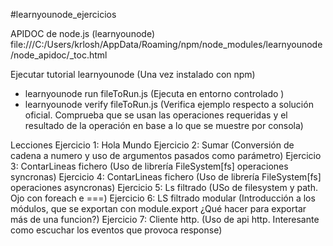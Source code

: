 #learnyounode_ejercicios 

APIDOC de node.js (learnyounode) file:///C:/Users/krlosh/AppData/Roaming/npm/node_modules/learnyounode/node_apidoc/_toc.html

Ejecutar tutorial learnyounode (Una vez instalado con npm)
- learnyounode run fileToRun.js (Ejecuta en entorno controlado )
- learnyounode verify fileToRun.js (Verifica ejemplo respecto a solución oficial. Comprueba que se usan las operaciones requeridas y el resultado de la operación en base a lo que se muestre por consola)

Lecciones
Ejercicio 1: Hola Mundo
Ejercicio 2: Sumar (Conversión de cadena a numero y uso de argumentos pasados como parámetro)
Ejercicio 3: ContarLineas fichero (Uso de librería FileSystem[fs] operaciones syncronas)
Ejercicio 4: ContarLineas fichero (Uso de librería FileSystem[fs] operaciones asyncronas)
Ejercicio 5: Ls filtrado (USo de filesystem y path. Ojo con foreach e ===)
Ejercicio 6: LS filtrado modular (Introducción a los módulos, que se exportan con module.export ¿Qué hacer para exportar más de una funcion?)
Ejercicio 7: Cliente http. (Uso de api http. Interesante como escuchar los eventos que provoca response)
